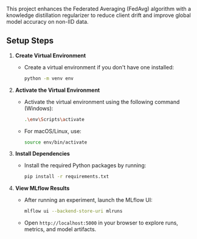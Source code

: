 
This project enhances the Federated Averaging (FedAvg) algorithm with a knowledge distillation regularizer to reduce client drift and improve global model accuracy on non-IID data.

## Setup Steps

1.  **Create Virtual Environment**
    -   Create a virtual environment if you don't have one installed:
        ```bash
        python -m venv env
        ```

2. **Activate the Virtual Environment**
    -   Activate the virtual environment using the following command (Windows):
        ```bash
        .\env\Scripts\activate
        ```
    -   For macOS/Linux, use:
        ```bash
        source env/bin/activate
        ```
        
3. **Install Dependencies**
    -   Install the required Python packages by running:
        ```bash
        pip install -r requirements.txt
        ```

4. **View MLflow Results**
    - After running an experiment, launch the MLflow UI:
        ```bash
        mlflow ui --backend-store-uri mlruns
        ```
    - Open `http://localhost:5000` in your browser to explore runs, metrics, and model artifacts.
